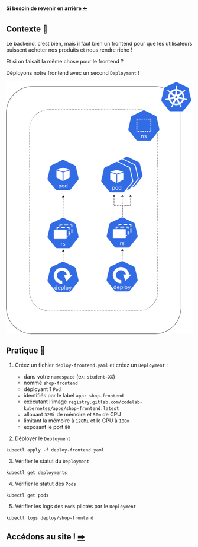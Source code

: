**Si besoin de revenir en arrière [⬅️](../02-backend-deployment/README.md)**

## Contexte 📖

Le backend, c'est bien, mais il faut bien un frontend pour que les utilisateurs puissent acheter nos produits et nous rendre riche !  

Et si on faisait la même chose pour le frontend ?  

Déployons notre frontend avec un second `Deployment` !  

![Schéma de l'etape 3](../assets/schema-kube-codelab-etape-3.png)

## Pratique  👷

1) Créez un fichier `deploy-frontend.yaml` et créez un `Deployment` :
    * dans votre `namespace` (ex: `student-XX`)
    * nommé `shop-frontend`
    * déployant 1 `Pod`
    * identifiés par le label `app: shop-frontend`
    * exécutant l'image `registry.gitlab.com/codelab-kubernetes/apps/shop-frontend:latest`
    * allouant `32Mi` de mémoire et `50m` de CPU
    * limitant la mémoire à `128Mi` et le CPU à `100m`
    * exposant le port `80`  


2) Déployer le `Deployment`
```shell
kubectl apply -f deploy-frontend.yaml
```

3) Vérifier le statut du `Deployment`
```shell
kubectl get deployments
```

4) Vérifier le statut des `Pods`
```shell
kubectl get pods
```

5) Vérifier les logs des `Pods` pilotés par le `Deployment`
```shell
kubectl logs deploy/shop-frontend
```

## Accédons au site ! [➡️](../04-exposition/README.md)
